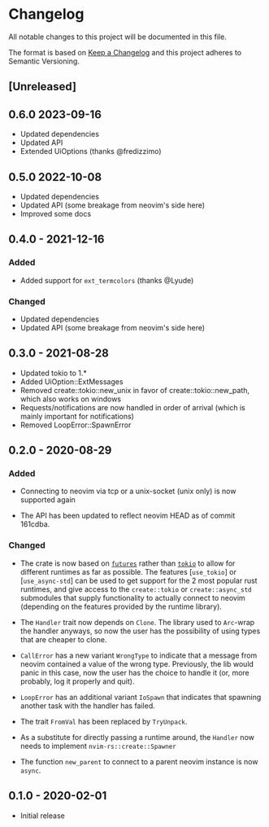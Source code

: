 # Changelog

All notable changes to this project will be documented in this file.

The format is based on [Keep a Changelog](https://keepachangelog.com/en/1.0.0/)
and this project adheres to Semantic Versioning.

## [Unreleased]

## 0.6.0 2023-09-16
- Updated dependencies
- Updated API
- Extended UiOptions (thanks @fredizzimo)

## 0.5.0  2022-10-08

- Updated dependencies
- Updated API (some breakage from neovim's side here)
- Improved some docs 


## 0.4.0 - 2021-12-16

### Added
- Added support for `ext_termcolors` (thanks @Lyude)

### Changed
- Updated dependencies
- Updated API (some breakage from neovim's side here)


## 0.3.0 - 2021-08-28

- Updated tokio to 1.\*
- Added UiOption::ExtMessages
- Removed create::tokio::new_unix in favor of create::tokio::new_path, which also
  works on windows
- Requests/notifications are now handled in order of arrival (which is mainly important
  for notifications)
- Removed LoopError::SpawnError


## 0.2.0 - 2020-08-29

### Added
- Connecting to neovim via tcp or a unix-socket (unix only) is now supported again

- The API has been updated to reflect neovim HEAD as of commit 161cdba.

### Changed
- The crate is now based on [`futures`](https://crates.io/crates/futures)
  rather than [`tokio`](https://crates.io/crates/tokio) to allow for different
  runtimes as far as possible. The features [`use_tokio`] or [`use_async-std`]
  can be used to get support for the 2 most popular rust runtimes, and give
  access to the `create::tokio` or `create::async_std` submodules that supply
  functionality to actually connect to neovim (depending on the features
  provided by the runtime library).

- The `Handler` trait now depends on `Clone`. The library used to `Arc`-wrap
  the handler anyways, so now the user has the possibility of using types that
  are cheaper to clone.

- `CallError` has a new variant `WrongType` to indicate that a message from
  neovim contained a value of the wrong type. Previously, the lib would panic
  in this case, now the user has the choice to handle it (or, more probably,
  log it properly and quit).

- `LoopError` has an additional variant `IoSpawn` that indicates that spawning
  another task with the handler has failed.

- The trait `FromVal` has been replaced by `TryUnpack`.

- As a substitute for directly passing a runtime around, the `Handler` now
  needs to implement `nvim-rs::create::Spawner`

- The function `new_parent` to connect to a parent neovim instance is now
  `async`.

## 0.1.0 - 2020-02-01
- Initial release
